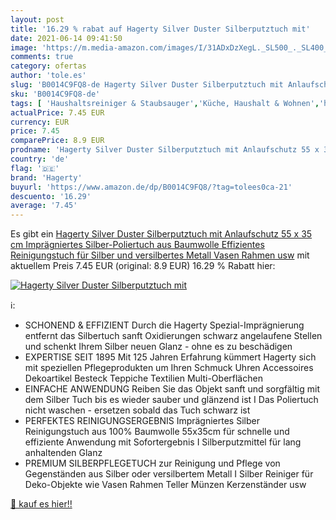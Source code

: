 ```yaml
---
layout: post
title: '16.29 % rabat auf Hagerty Silver Duster Silberputztuch mit'
date: 2021-06-14 09:41:50
image: 'https://m.media-amazon.com/images/I/31ADxDzXegL._SL500_._SL400_.jpg'
comments: true
category: ofertas
author: 'tole.es'
slug: 'B0014C9FQ8-de Hagerty Silver Duster Silberputztuch mit Anlaufschutz 55 x...'
sku: 'B0014C9FQ8-de'
tags: [ 'Haushaltsreiniger & Staubsauger','Küche, Haushalt & Wohnen','hagerty', ]
actualPrice: 7.45 EUR
currency: EUR
price: 7.45
comparePrice: 8.9 EUR
prodname: 'Hagerty Silver Duster Silberputztuch mit Anlaufschutz 55 x 35 cm  Imprägniertes Silber-Poliertuch aus Baumwolle   Effizientes Reinigungstuch für Silber und versilbertes Metall Vasen Rahmen usw'
country: 'de'
flag: '🇩🇪'
brand: 'Hagerty'
buyurl: 'https://www.amazon.de/dp/B0014C9FQ8/?tag=tolees0ca-21'
descuento: '16.29'
average: '7.45'
---
```


Es gibt ein [Hagerty Silver Duster Silberputztuch mit Anlaufschutz 55 x 35 cm  Imprägniertes Silber-Poliertuch aus Baumwolle   Effizientes Reinigungstuch für Silber und versilbertes Metall Vasen Rahmen usw](https://www.amazon.de/dp/B0014C9FQ8/?tag=tolees0ca-21) mit aktuellem Preis 7.45 EUR (original: 8.9 EUR) 16.29 % Rabatt hier:

[![Hagerty Silver Duster Silberputztuch mit](https://m.media-amazon.com/images/I/31ADxDzXegL._SL500_._SL400_.jpg)](https://www.amazon.de/dp/B0014C9FQ8/?tag=tolees0ca-21)

ℹ️:

- SCHONEND & EFFIZIENT Durch die Hagerty Spezial-Imprägnierung entfernt das Silbertuch sanft Oxidierungen schwarz angelaufene Stellen und schenkt Ihrem Silber neuen Glanz - ohne es zu beschädigen
- EXPERTISE SEIT 1895 Mit 125 Jahren Erfahrung kümmert Hagerty sich mit speziellen Pflegeprodukten um Ihren Schmuck Uhren Accessoires Dekoartikel Besteck Teppiche Textilien Multi-Oberflächen
- EINFACHE ANWENDUNG Reiben Sie das Objekt sanft und sorgfältig mit dem Silber Tuch bis es wieder sauber und glänzend ist I Das Poliertuch nicht waschen - ersetzen sobald das Tuch schwarz ist
- PERFEKTES REINIGUNGSERGEBNIS Imprägniertes Silber Reinigungstuch aus 100% Baumwolle 55x35cm für schnelle und effiziente Anwendung mit Sofortergebnis I Silberputzmittel für lang anhaltenden Glanz
- PREMIUM SILBERPFLEGETUCH zur Reinigung und Pflege von Gegenständen aus Silber oder versilbertem Metall I Silber Reiniger für Deko-Objekte wie Vasen Rahmen Teller Münzen Kerzenständer usw

[🛒 kauf es hier!!](https://www.amazon.de/dp/B0014C9FQ8/?tag=tolees0ca-21)
